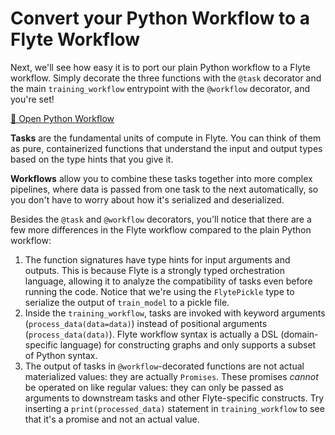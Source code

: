 # Convert your Python Workflow to a Flyte Workflow

Next, we'll see how easy it is to port our plain Python workflow to a
Flyte workflow. Simply decorate the three functions with the `@task`
decorator and the main `training_workflow` entrypoint with the `@workflow`
decorator, and you're set!

[📂 Open Python Workflow](command:union-workspace.openFlyteWorkflow)

**Tasks** are the fundamental units of compute in Flyte. You can think of them
as pure, containerized functions that understand the input and output types
based on the type hints that you give it.

**Workflows** allow you to combine these tasks together into more complex
pipelines, where data is passed from one task to the next automatically, so
you don't have to worry about how it's serialized and deserialized.

Besides the `@task` and `@workflow` decorators, you'll notice that there
are a few more differences in the Flyte workflow compared to the plain Python
workflow:

1. The function signatures have type hints for input arguments and outputs.
   This is because Flyte is a strongly typed orchestration language, allowing
   it to analyze the compatibility of tasks even before running the code. Notice
   that we're using the `FlytePickle` type to serialize the output of `train_model`
   to a pickle file.
2. Inside the `training_workflow`, tasks are invoked with keyword arguments
   (`process_data(data=data)`) instead of positional arguments
   (`process_data(data)`). Flyte workflow syntax is actually a DSL
   (domain-specific language) for constructing graphs and only supports
   a subset of Python syntax.
3. The output of tasks in `@workflow`-decorated functions are not actual
   materialized values: they are actually `Promises`. These promises
   *cannot* be operated on like regular values: they can only be passed
   as arguments to downstream tasks and other Flyte-specific constructs.
   Try inserting a `print(processed_data)` statement in `training_workflow`
   to see that it's a promise and not an actual value.

